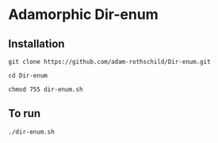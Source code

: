 # Adamorphic Dir-enum
## Installation
```
git clone https://github.com/adam-rothschild/Dir-enum.git

cd Dir-enum

chmod 755 dir-enum.sh
```
## To run
```
./dir-enum.sh
```
